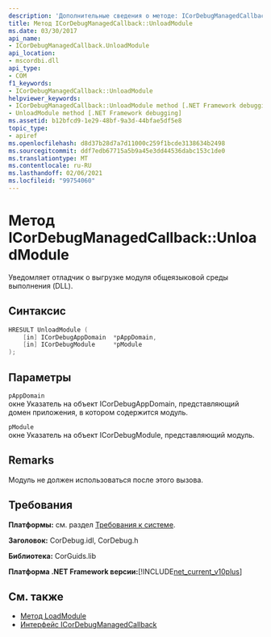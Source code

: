 ```yaml
---
description: 'Дополнительные сведения о методе: ICorDebugManagedCallback:: UnloadModule'
title: Метод ICorDebugManagedCallback::UnloadModule
ms.date: 03/30/2017
api_name:
- ICorDebugManagedCallback.UnloadModule
api_location:
- mscordbi.dll
api_type:
- COM
f1_keywords:
- ICorDebugManagedCallback::UnloadModule
helpviewer_keywords:
- ICorDebugManagedCallback::UnloadModule method [.NET Framework debugging]
- UnloadModule method [.NET Framework debugging]
ms.assetid: b12bfcd9-1e29-48bf-9a3d-44bfae5df5e8
topic_type:
- apiref
ms.openlocfilehash: d8d37b28d7a7d11000c259f1bcde3138634b2498
ms.sourcegitcommit: ddf7edb67715a5b9a45e3dd44536dabc153c1de0
ms.translationtype: MT
ms.contentlocale: ru-RU
ms.lasthandoff: 02/06/2021
ms.locfileid: "99754060"
---
```

# <a name="icordebugmanagedcallbackunloadmodule-method"></a>Метод ICorDebugManagedCallback::UnloadModule

Уведомляет отладчик о выгрузке модуля общеязыковой среды выполнения (DLL).  
  
## <a name="syntax"></a>Синтаксис  
  
```cpp  
HRESULT UnloadModule (  
    [in] ICorDebugAppDomain  *pAppDomain,  
    [in] ICorDebugModule     *pModule  
);  
```  
  
## <a name="parameters"></a>Параметры  

 `pAppDomain`  
 окне Указатель на объект ICorDebugAppDomain, представляющий домен приложения, в котором содержится модуль.  
  
 `pModule`  
 окне Указатель на объект ICorDebugModule, представляющий модуль.  
  
## <a name="remarks"></a>Remarks  

 Модуль не должен использоваться после этого вызова.  
  
## <a name="requirements"></a>Требования  

 **Платформы:** см. раздел [Требования к системе](../../get-started/system-requirements.md).  
  
 **Заголовок:** CorDebug.idl, CorDebug.h  
  
 **Библиотека:** CorGuids.lib  
  
 **Платформа .NET Framework версии:**[!INCLUDE[net_current_v10plus](../../../../includes/net-current-v10plus-md.md)]  
  
## <a name="see-also"></a>См. также

- [Метод LoadModule](icordebugmanagedcallback-loadmodule-method.md)
- [Интерфейс ICorDebugManagedCallback](icordebugmanagedcallback-interface.md)
